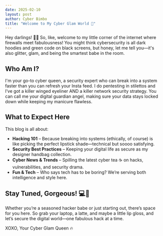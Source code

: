 ```yaml
---
date: 2025-02-10
layout: post
author: Cyber Bimbo
title: "Welcome to My Cyber Glam World 💖"
---
```


Hey darlings! 💅✨ So, like, welcome to my little corner of the internet where firewalls meet fabulousness! You might think cybersecurity is all dark hoodies and green code on black screens, but honey, let me tell you—it's also glitter, glam, and being the smartest babe in the room. 

## Who Am I? 
I'm your go-to cyber queen, a security expert who can break into a system faster than you can refresh your Insta feed. I do pentesting in stilettos and I’ve got a killer winged eyeliner AND a killer network security strategy. You can call me your digital guardian angel, making sure your data stays locked down while keeping my manicure flawless. 

## What to Expect Here
This blog is all about:

- **Hacking 101** – Because breaking into systems (ethically, of course) is like picking the perfect lipstick shade—technical but soooo satisfying.
- **Security Best Practices** – Keeping your digital life as secure as my designer handbag collection.
- **Cyber News & Trends** – Spilling the latest cyber tea ☕ on hacks, vulnerabilities, and security drama.
- **Fun & Tech** – Who says tech has to be boring? We’re serving both intelligence and style here. 

## Stay Tuned, Gorgeous! 💻💖
Whether you’re a seasoned hacker babe or just starting out, there’s space for you here. So grab your laptop, a latte, and maybe a little lip gloss, and let’s secure the digital world—one fabulous hack at a time. 

XOXO,
Your Cyber Glam Queen 🔥

